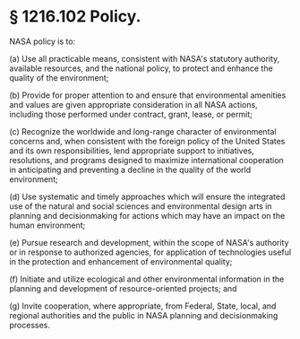 # § 1216.102   Policy.

NASA policy is to:


(a) Use all practicable means, consistent with NASA's statutory authority, available resources, and the national policy, to protect and enhance the quality of the environment;


(b) Provide for proper attention to and ensure that environmental amenities and values are given appropriate consideration in all NASA actions, including those performed under contract, grant, lease, or permit;


(c) Recognize the worldwide and long-range character of environmental concerns and, when consistent with the foreign policy of the United States and its own responsibilities, lend appropriate support to initiatives, resolutions, and programs designed to maximize international cooperation in anticipating and preventing a decline in the quality of the world environment;


(d) Use systematic and timely approaches which will ensure the integrated use of the natural and social sciences and environmental design arts in planning and decisionmaking for actions which may have an impact on the human environment;


(e) Pursue research and development, within the scope of NASA's authority or in response to authorized agencies, for application of technologies useful in the protection and enhancement of environmental quality;


(f) Initiate and utilize ecological and other environmental information in the planning and development of resource-oriented projects; and


(g) Invite cooperation, where appropriate, from Federal, State, local, and regional authorities and the public in NASA planning and decisionmaking processes.





